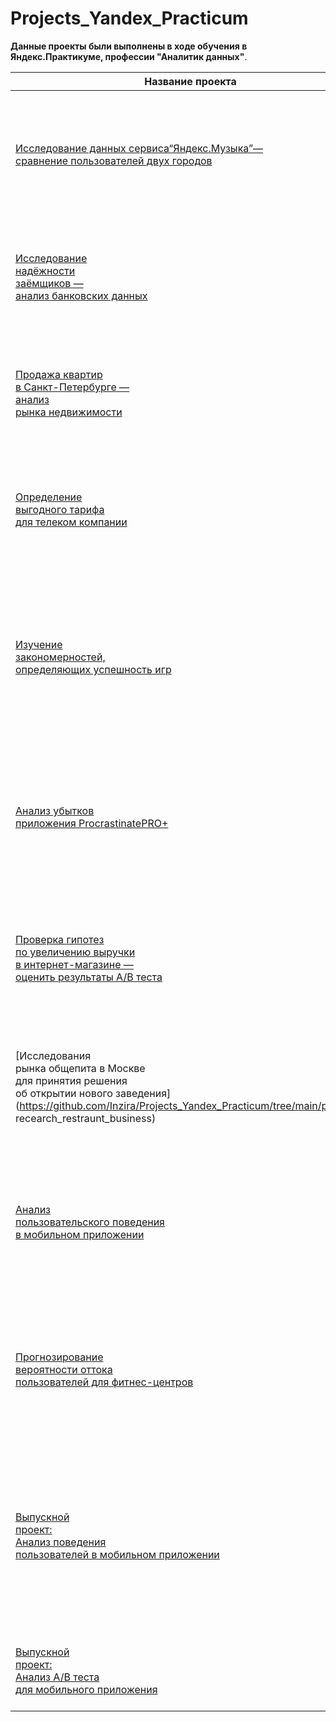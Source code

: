 # Projects_Yandex_Practicum
**Данные проекты были выполнены в ходе обучения в Яндекс.Практикуме, профессии "Аналитик данных"**. 

 Название проекта   | Описание | Инструменты
--- |--- |---
[Исследование данных сервиса“Яндекс.Музыка”— <br />сравнение пользователей двух городов](https://github.com/Inzira/Projects_Yandex_Practicum/tree/main/project_1_music_city) | Выяснить, в какие дни недели и какое время<br /> суток жители Москвы и Санкт-Петербурга чаще слушают музыку, а также сравнить предпочтительные жанры | Python, Pandas
[Исследование<br />  надёжности<br />  заёмщиков —<br /> анализ банковских данных](https://github.com/Inzira/Projects_Yandex_Practicum/tree/main/project_2_bank_clients) | Исследовать, влияет ли семейное положение,<br /> количество детей и уровень дохода клиента<br />на факт возврата кредита в срок |предобработка данных,<br />Python,Pandas,PyMystem3, лемматизация
[Продажа квартир<br /> в Санкт-Петербурге — <br />анализ<br />  рынка недвижимости](https://github.com/Inzira/Projects_Yandex_Practicum/tree/main/project_3_flats_sales) | Определить, какие из типичных параметров квартир<br /> влияют на рыночную стоимость объектов недвижимости |Python,Pandas,Matplotlib,<br />исследовательский анализ данных,визуализация данных,предобработка данных
[Определение<br />  выгодного тарифа <br /> для телеком компании](https://github.com/Inzira/Projects_Yandex_Practicum/tree/main/project_4_mobile_tarif) | На основе данных клиентов оператора сотовой связи<br /> проанализировать поведение клиентов и найти оптимальный тариф|Python,Pandas,Matplotlib,NumPy,<br />SciPy,описательная статистика,проверка статистических гипотез
[Изучение<br />  закономерностей, <br />определяющих успешность игр](https://github.com/Inzira/Projects_Yandex_Practicum/tree/main/project_5_comp_games) | Используя исторические данные о компьютерных играх,<br /> их продаже, оценках пользователей и экспертов, жанрах и платформах, выявить закономерности,<br /> определяющие успешность игры |Python,Pandas,Matplotlib,<br />предобработка данных,NumPy,описательная статистика,<br />проверка статистических гипотез,исследовательский анализ данных
[Анализ убытков<br />приложения ProcrastinatePRO+](https://github.com/Inzira/Projects_Yandex_Practicum/tree/main/project_6_marketing_project) | Бизнес развлекательного приложения Procrastinate Pro+ <br />несколько прошлых месяцев несет убытки.<br /> Необходимо разобраться, почему бизнес несет убытки. |Python,Pandas,Matplotlib,<br />когортный анализ,юнит-экономика,<br />продуктовые метрики,Seaborn
[Проверка гипотез<br />по увеличению выручки<br />в интернет-магазине —<br />оценить результаты A/B теста](https://github.com/Inzira/Projects_Yandex_Practicum/tree/main/project_7_AB-test) | Используя данные интернет-магазина <br />приоритезировать гипотезы, произвести оценку результатов <br />A/B-тестирования различными методами | Python,Pandas,Matplotlib,<br />SciPy,A/B-тестирование,<br />проверка статистических гипотез
[Исследования<br />рынка общепита в Москве <br />для принятия решения<br /> об открытии нового заведения](https://github.com/Inzira/Projects_Yandex_Practicum/tree/main/project_8 recearch_restraunt_business) | Исследование рынка общественного питания<br /> на основе открытых данных,<br /> подготовка презентации для инвесторов | Python,Pandas,Seaborn,<br />Plotly,визуализация данных
[Анализ<br /> пользовательского поведения <br />в мобильном приложении](https://github.com/Inzira/Projects_Yandex_Practicum/tree/main/project_9_mobileapp) | На основе данных использования мобильного приложения <br />для продажи продуктов питания<br /> проанализировать воронку продаж, а также оценить результаты A/A/B-тестирования| A/B-тестирование, Python, Pandas,<br /> Matplotlib, Seaborn, событийная аналитика, <br />продуктовые метрики, Plotly, <br />проверка статистических гипотез, визуализация данных
[Прогнозирование<br /> вероятности оттока<br /> пользователей для фитнес-центров](https://github.com/Inzira/Projects_Yandex_Practicum/tree/main/project_10_fitness) | Спрогнозировать вероятность оттока для каждого клиента<br /> в следующем месяце, сформировать с помощью кластеризации<br /> портреты пользователей | Python, Pandas, Scikit-learn, <br />Matplotlib, Seaborn, машинное обучение, <br />классификация, кластеризация
[Выпускной<br /> проект:<br />Анализ поведения<br /> пользователей в мобильном приложении](https://github.com/Inzira/Projects_Yandex_Practicum/tree/main/final_project_app_users)| Проанализировать связь<br /> целевого события — просмотра контактов<br /> — и других действий пользователей.<br />Оценить, какие действия<br /> чаще совершают те пользователи,<br /> которые просматривают контакты | Python, Pandas, Matplotlib, Seaborn, событийная аналитика, Plotly, проверка статистических гипотез, визуализация данных
[Выпускной<br /> проект:<br />Анализ А/В теста<br /> для мобильного приложения](https://github.com/Inzira/Projects_Yandex_Practicum/tree/main/final_project_AB_test)| Провести оценку корректности<br /> проведения А/В теста на основе<br /> полученных с его помощью данных | Pandas, Math, Numpy,<br /> Stats, Matplotlib, Seaborn,<br /> Plotly,A/B-тестирование
